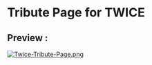 # Tribute Page for TWICE

## Preview : 
[![Twice-Tribute-Page.png](https://i.postimg.cc/4xrXH2Sg/Twice-Tribute-Page.png)](https://postimg.cc/jDQpGcTg)